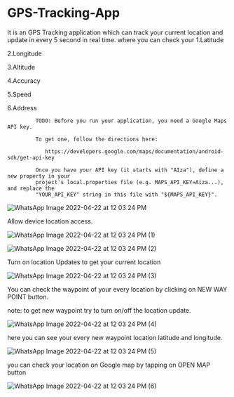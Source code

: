 # GPS-Tracking-App
It is an GPS Tracking application which can track your current location and update in every 5 second in real time.
where you can check your
1.Latitude
    
2.Longitude
    
3.Altitude
    
4.Accuracy
    
5.Speed
    
6.Address







             TODO: Before you run your application, you need a Google Maps API key.

             To get one, follow the directions here:

                https://developers.google.com/maps/documentation/android-sdk/get-api-key

             Once you have your API key (it starts with "AIza"), define a new property in your
             project's local.properties file (e.g. MAPS_API_KEY=Aiza...), and replace the
             "YOUR_API_KEY" string in this file with "${MAPS_API_KEY}".
![WhatsApp Image 2022-04-22 at 12 03 24 PM](https://user-images.githubusercontent.com/101108540/164617452-77fe1b75-9778-4c1a-8efa-3cb8b85988c8.jpeg)

Allow device location access.








![WhatsApp Image 2022-04-22 at 12 03 24 PM (1)](https://user-images.githubusercontent.com/101108540/164617750-e047ec09-d2fa-4258-a8bd-4005b6d6e6d5.jpeg)

![WhatsApp Image 2022-04-22 at 12 03 24 PM (2)](https://user-images.githubusercontent.com/101108540/164618051-5a2b64c2-b74b-4ee9-a0c2-20e0daf03a27.jpeg)



Turn on location Updates to get your current location 





![WhatsApp Image 2022-04-22 at 12 03 24 PM (3)](https://user-images.githubusercontent.com/101108540/164618164-5db0c1fd-dcb5-482c-9182-b86220a4e0e6.jpeg)



You can check the waypoint of your every location by clicking on NEW WAY POINT button.




note: to get new waypoint try to turn on/off the location update.



![WhatsApp Image 2022-04-22 at 12 03 24 PM (4)](https://user-images.githubusercontent.com/101108540/164618528-f39501e9-c3f4-462d-a668-41d3b2a68ea1.jpeg)



here you can see your every new waypoint location latitude and longitude.




![WhatsApp Image 2022-04-22 at 12 03 24 PM (5)](https://user-images.githubusercontent.com/101108540/164618602-58d11049-3766-4d68-aa81-01c03c9232bd.jpeg)





you can check your location on Google map by tapping on OPEN MAP button






![WhatsApp Image 2022-04-22 at 12 03 24 PM (6)](https://user-images.githubusercontent.com/101108540/164618716-cd2963b7-e40c-487d-a212-d22d0b7c8186.jpeg)










